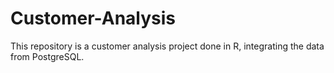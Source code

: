 # Customer-Analysis
This repository is a customer analysis project done in R, integrating the data from PostgreSQL.
